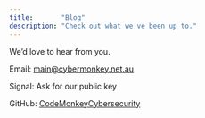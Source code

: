 ```yaml
---
title:       "Blog"
description: "Check out what we've been up to."
---
```

We’d love to hear from you.

Email: [main@cybermonkey.net.au](mailto:main@cybermonkey.net.au)

Signal: Ask for our public key

GitHub: [CodeMonkeyCybersecurity](https://github.com/CodeMonkeyCybersecurity)